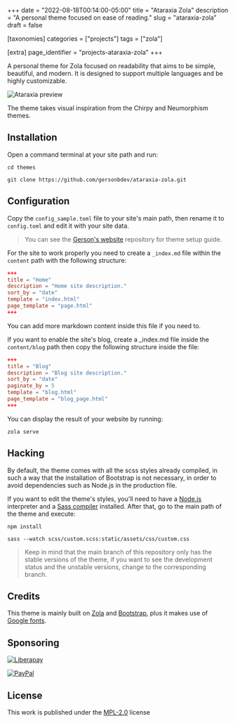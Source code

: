 +++
date = "2022-08-18T00:14:00-05:00"
title = "Ataraxia Zola"
description = "A personal theme focused on ease of reading."
slug = "ataraxia-zola"
draft = false

[taxonomies]
    categories = ["projects"]
    tags = ["zola"]

[extra]
    page_identifier = "projects-ataraxia-zola"
+++

A personal theme for Zola focused on readability that aims to be simple, beautiful, and modern. It is designed to support multiple languages and be highly customizable.

<!-- more -->

<img src="https://raw.githubusercontent.com/gersonbdev/ataraxia-zola/main/mockup.png" alt="Ataraxia preview" title="Ataraxia mockup" class="my-3" style="max-width: 100%;">

The theme takes visual inspiration from the Chirpy and Neumorphism themes.

## Installation

Open a command terminal at your site path and run:

```console
cd themes
```

```console
git clone https://github.com/gersonbdev/ataraxia-zola.git
```

## Configuration

Copy the `config_sample.toml` file to your site's main path, then rename it to `config.toml` and edit it with your site data.

> You can see the [Gerson's website](https://github.com/gersonbdev/gersonbdev.github.io) repository for theme setup guide.

For the site to work properly you need to create a `_index.md` file within the `content` path with the following structure:

```toml
+++
title = "Home"
description = "Home site description."
sort_by = "date"
template = "index.html"
page_template = "page.html"
+++
```

You can add more markdown content inside this file if you need to.

If you want to enable the site's blog, create a _index.md file inside the `content/blog` path then copy the following structure inside the file:

```toml
+++
title = "Blog"
description = "Blog site description."
sort_by = "date"
paginate_by = 5
template = "blog.html"
page_template = "blog_page.html"
+++
```

You can display the result of your website by running:

```console
zola serve
```


## Hacking

By default, the theme comes with all the scss styles already compiled, in such a way that the installation of Bootstrap is not necessary, in order to avoid dependencies such as Node.js in the production file.

If you want to edit the theme's styles, you'll need to have a [Node.js](https://nodejs.org/) interpreter and a [Sass compiler](https://sass-lang.com/install) installed. After that, go to the main path of the theme and execute:

```console
npm install
```

```console
sass --watch scss/custom.scss:static/assets/css/custom.css
```

> Keep in mind that the main branch of this repository only has the stable versions of the theme, if you want to see the development status and the unstable versions, change to the corresponding branch.

## Credits

This theme is mainly built on [Zola](https://www.getzola.org/) and [Bootstrap](https://getbootstrap.com/), plus it makes use of [Google fonts](https://fonts.google.com/).


## Sponsoring

[![Liberapay](https://img.shields.io/badge/Finance%20my%20work-F6C915?style=flat&logo=liberapay&logoColor=ffffff "Finance my work")](https://liberapay.com/gersonbenavides/donate)

[![PayPal](https://img.shields.io/badge/Make%20a%20donation-00457C?style=flat&logo=paypal "Make a donation")](https://paypal.me/gersonbdev?country.x=CO&locale.x=es_XC)

## License

This work is published under the [MPL-2.0](https://www.mozilla.org/en-US/MPL/2.0/) license